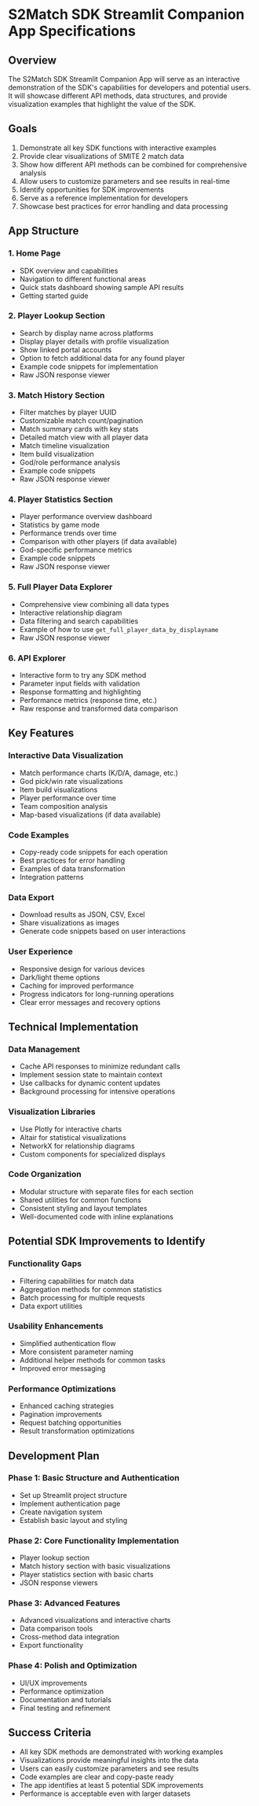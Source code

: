 # S2Match SDK Streamlit Companion App Specifications

## Overview
The S2Match SDK Streamlit Companion App will serve as an interactive demonstration of the SDK's capabilities for developers and potential users. It will showcase different API methods, data structures, and provide visualization examples that highlight the value of the SDK.

## Goals
1. Demonstrate all key SDK functions with interactive examples
2. Provide clear visualizations of SMITE 2 match data
3. Show how different API methods can be combined for comprehensive analysis
4. Allow users to customize parameters and see results in real-time
5. Identify opportunities for SDK improvements
6. Serve as a reference implementation for developers
7. Showcase best practices for error handling and data processing

## App Structure

### 1. Home Page
- SDK overview and capabilities
- Navigation to different functional areas
- Quick stats dashboard showing sample API results
- Getting started guide

### 2. Player Lookup Section
- Search by display name across platforms
- Display player details with profile visualization
- Show linked portal accounts
- Option to fetch additional data for any found player
- Example code snippets for implementation
- Raw JSON response viewer

### 3. Match History Section
- Filter matches by player UUID
- Customizable match count/pagination
- Match summary cards with key stats
- Detailed match view with all player data
- Match timeline visualization
- Item build visualization
- God/role performance analysis
- Example code snippets
- Raw JSON response viewer

### 4. Player Statistics Section
- Player performance overview dashboard
- Statistics by game mode
- Performance trends over time
- Comparison with other players (if data available)
- God-specific performance metrics
- Example code snippets
- Raw JSON response viewer

### 5. Full Player Data Explorer
- Comprehensive view combining all data types
- Interactive relationship diagram
- Data filtering and search capabilities
- Example of how to use `get_full_player_data_by_displayname`
- Raw JSON response viewer

### 6. API Explorer
- Interactive form to try any SDK method
- Parameter input fields with validation
- Response formatting and highlighting
- Performance metrics (response time, etc.)
- Raw response and transformed data comparison

## Key Features

### Interactive Data Visualization
- Match performance charts (K/D/A, damage, etc.)
- God pick/win rate visualizations
- Item build visualizations
- Player performance over time
- Team composition analysis
- Map-based visualizations (if data available)

### Code Examples
- Copy-ready code snippets for each operation
- Best practices for error handling
- Examples of data transformation
- Integration patterns

### Data Export
- Download results as JSON, CSV, Excel
- Share visualizations as images
- Generate code snippets based on user interactions

### User Experience
- Responsive design for various devices
- Dark/light theme options
- Caching for improved performance
- Progress indicators for long-running operations
- Clear error messages and recovery options

## Technical Implementation

### Data Management
- Cache API responses to minimize redundant calls
- Implement session state to maintain context
- Use callbacks for dynamic content updates
- Background processing for intensive operations

### Visualization Libraries
- Use Plotly for interactive charts
- Altair for statistical visualizations
- NetworkX for relationship diagrams
- Custom components for specialized displays

### Code Organization
- Modular structure with separate files for each section
- Shared utilities for common functions
- Consistent styling and layout templates
- Well-documented code with inline explanations

## Potential SDK Improvements to Identify

### Functionality Gaps
- Filtering capabilities for match data
- Aggregation methods for common statistics
- Batch processing for multiple requests
- Data export utilities

### Usability Enhancements
- Simplified authentication flow
- More consistent parameter naming
- Additional helper methods for common tasks
- Improved error messaging

### Performance Optimizations
- Enhanced caching strategies
- Pagination improvements
- Request batching opportunities
- Result transformation optimizations

## Development Plan

### Phase 1: Basic Structure and Authentication
- Set up Streamlit project structure
- Implement authentication page
- Create navigation system
- Establish basic layout and styling

### Phase 2: Core Functionality Implementation
- Player lookup section
- Match history section with basic visualizations
- Player statistics section with basic charts
- JSON response viewers

### Phase 3: Advanced Features
- Advanced visualizations and interactive charts
- Data comparison tools
- Cross-method data integration
- Export functionality

### Phase 4: Polish and Optimization
- UI/UX improvements
- Performance optimization
- Documentation and tutorials
- Final testing and refinement

## Success Criteria
- All key SDK methods are demonstrated with working examples
- Visualizations provide meaningful insights into the data
- Users can easily customize parameters and see results
- Code examples are clear and copy-paste ready
- The app identifies at least 5 potential SDK improvements
- Performance is acceptable even with larger datasets 